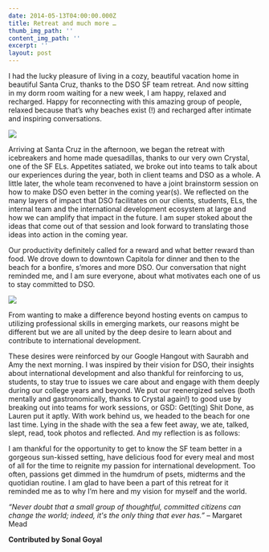 ```yaml
---
date: 2014-05-13T04:00:00.000Z
title: Retreat and much more …
thumb_img_path: ''
content_img_path: ''
excerpt: ''
layout: post
---
```

I had the lucky pleasure of living in a cozy, beautiful vacation home in beautiful Santa Cruz, thanks to the DSO SF team retreat. And now sitting in my dorm room waiting for a new week, I am happy, relaxed and recharged. Happy for reconnecting with this amazing group of people, relaxed because that’s why beaches exist (!) and recharged after intimate and inspiring conversations. 

![](/images/648887_orig.jpg)

Arriving at Santa Cruz in the afternoon, we began the retreat with icebreakers and home made quesadillas, thanks to our very own Crystal, one of the SF ELs. Appetites satiated, we broke out into teams to talk about our experiences during the year, both in client teams and DSO as a whole. A little later, the whole team reconvened to have a joint brainstorm session on how to make DSO even better in the coming year(s). We reflected on the many layers of impact that DSO facilitates on our clients, students, ELs, the internal team and the international development ecosystem at large and how we can amplify that impact in the future. I am super stoked about the ideas that come out of that session and look forward to translating those ideas into action in the coming year.  

Our productivity definitely called for a reward and what better reward than food. We drove down to downtown Capitola for dinner and then to the beach for a bonfire, s’mores and more DSO. Our conversation that night reminded me, and I am sure everyone, about what motivates each one of us to stay committed to DSO.  

![](/images/5287981_orig.jpg)

From wanting to make a difference beyond hosting events on campus to utilizing professional skills in emerging markets, our reasons might be different but we are all united by the deep desire to learn about and contribute to international development.

These desires were reinforced by our Google Hangout with Saurabh and Amy the next morning. I was inspired by their vision for DSO, their insights about international development and also thankful for reinforcing to us, students, to stay true to issues we care about and engage with them deeply during our college years and beyond. We put our reenergized selves (both mentally and gastronomically, thanks to Crystal again!) to good use by breaking out into teams for work sessions, or GSD: Get(ting) Shit Done, as Lauren put it aptly. With work behind us, we headed to the beach for one last time. Lying in the shade with the sea a few feet away, we ate, talked, slept, read, took photos and reflected. And my reflection is as follows: 

I am thankful for the opportunity to get to know the SF team better in a gorgeous sun-kissed setting, have delicious food for every meal and most of all for the time to reignite my passion for international development. Too often, passions get dimmed in the humdrum of psets, midterms and the quotidian routine. I am glad to have been a part of this retreat for it reminded me as to why I’m here and my vision for myself and the world. 

*“*Never doubt that a small group of thoughtful, committed citizens can change the world; indeed, it's the only thing that ever has.*”* – Margaret Mead

**Contributed by Sonal Goyal**
